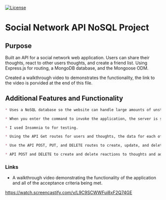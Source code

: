 [![License](https://img.shields.io/badge/License-Apache_2.0-blue.svg)](https://opensource.org/licenses/Apache-2.0)

# Social Network API NoSQL Project

## Purpose

Built an API for a social network web application. Users can share their thoughts, react to other users thoughts, and create a friend list. Using Express.js for routing, a MongoDB database, and the Mongoose ODM.

Created a walkthrough video to demonstrates the functionality, the link to the video is porvided at the end of this file. 

## Additional Features and Functionality

```md
* Uses a NoSQL database so the website can handle large amounts of unstructured data.

* When you enter the command to invoke the application, the server is started and the Mongoose models are synced to the MongoDB database.

* I used Insomnia to for testing. 

* Using the API Get routes for users and thoughts, the data for each of these routes is displayed in a formatted JSON.

* Use the API POST, PUT, and DELETE routes to create, update, and delete users and thoughts in the database

* API POST and DELETE to create and delete reactions to thoughts and add and remove friends to a user’s friend list
```

### Links 

* A walkthrough video demonstrating the functionality of the application and all of the acceptance criteria being met.

https://watch.screencastify.com/v/L9C9SCWWFui8xF2Q74GE
